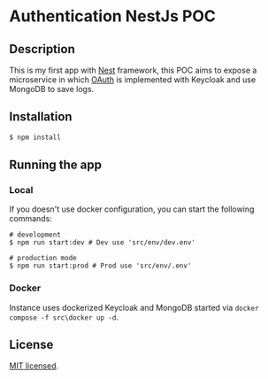 # Authentication NestJs POC

## Description

This is my first app with [Nest](https://github.com/nestjs/nest) framework, this POC aims to expose a microservice in
which [OAuth](https://oauth.net/2/) is implemented with Keycloak and use MongoDB to save logs.

## Installation

```bash
$ npm install
```

## Running the app

### Local

If you doesn't use docker configuration, you can start the following commands:

```shell
# development
$ npm run start:dev # Dev use 'src/env/dev.env'

# production mode
$ npm run start:prod # Prod use 'src/env/.env'
```

### Docker

Instance uses dockerized Keycloak and MongoDB started via `docker compose -f src\docker up -d`.

## License

[MIT licensed](LICENSE).
